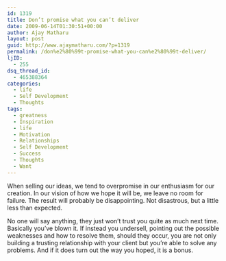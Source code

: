 ```yaml
---
id: 1319
title: Don’t promise what you can’t deliver
date: 2009-06-14T01:30:51+00:00
author: Ajay Matharu
layout: post
guid: http://www.ajaymatharu.com/?p=1319
permalink: /don%e2%80%99t-promise-what-you-can%e2%80%99t-deliver/
ljID:
  - 255
dsq_thread_id:
  - 465388364
categories:
  - life
  - Self Development
  - Thoughts
tags:
  - greatness
  - Inspiration
  - life
  - Motivation
  - Relationships
  - Self Development
  - Success
  - Thoughts
  - Want
---
```

<p class="MsoNormal">
  When selling our ideas, we tend to overpromise in our enthusiasm for our creation. In our vision of how we hope it will be, we leave no room for failure. The result will probably be disappointing. Not disastrous, but a little less than expected.
</p>

<div style="padding: 0cm 0cm 1pt; border: medium medium 1pt none none solid -moz-use-text-color -moz-use-text-color windowtext;">
  <p class="MsoNormal" style="border: medium none; padding: 0cm;">
    No one will say anything, they just won’t trust you quite as much next time. Basically you’ve blown it. If instead you undersell, pointing out the possible weaknesses and how to resolve them, should they occur, you are not only building a trusting relationship with your client but you’re able to solve any problems. And if it does turn out the way you hoped, it is a bonus.
  </p>
</div>